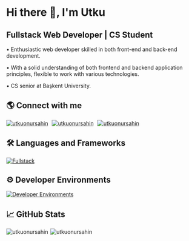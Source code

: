 # Hi there 👋, I'm Utku
## **Fullstack Web Developer | CS Student**

• Enthusiastic web developer skilled in both front-end and back-end development.

• With a solid understanding of both frontend and backend application principles, flexible to work with various technologies.

• CS senior at Başkent University.

## 🌎 Connect with me
<div style="display: flex; gap: 10px">
<a href="https://mail.google.com/mail/?view=cm&to=sahinutkuonur@gmail.com" target="blank">
    <img src="https://skillicons.dev/icons?i=gmail" alt="utkuonursahin"/>
</a>
<a href="https://linkedin.com/in/utku-onur-sahin" target="blank">
     <img src="https://skillicons.dev/icons?i=linkedin" alt="utkuonursahin"/>
</a>
<a href="https://stackoverflow.com/users/15469534" target="blank">
    <img src="https://skillicons.dev/icons?i=stackoverflow" alt="utkuonursahin"/>
</a>
</div>

## 🛠 Languages and Frameworks
[![Fullstack](https://skillicons.dev/icons?i=java,spring,postgres,mongo,nodejs,js,ts,react,next,angular,tailwind,sass&perline=6)](https://skillicons.dev)

## ⚙ Developer Environments
[![Developer Environments](https://skillicons.dev/icons?i=git,docker,postman,idea,webstorm,figma,aws,gcp,vercel,netlify&perline=5)](https://skillicons.dev)

## 📈 GitHub Stats
<div style="display: flex;">
    <img align="left" src="https://github-readme-stats.vercel.app/api?username=utkuonursahin&show_icons=true&theme=dark&count_private=true&rank_icon=github" alt="utkuonursahin"/>
    <img align="right" src="https://github-readme-stats.vercel.app/api/top-langs/?username=utkuonursahin&layout=compact&theme=dark" alt="utkuonursahin"/> 
</div>
